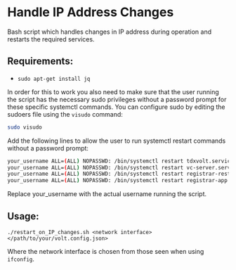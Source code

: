 # Handle IP Address Changes

Bash script which handles changes in IP address during operation and restarts the required services.

## Requirements:
- `sudo apt-get install jq`

In order for this to work you also need to make sure that the user running the script has the necessary sudo privileges without a password prompt for these specific systemctl commands. You can configure sudo by editing the sudoers file using the `visudo` command:

```bash
sudo visudo
```

Add the following lines to allow the user to run systemctl restart commands without a password prompt:

```bash
your_username ALL=(ALL) NOPASSWD: /bin/systemctl restart tdxvolt.service
your_username ALL=(ALL) NOPASSWD: /bin/systemctl restart vc-server.service
your_username ALL=(ALL) NOPASSWD: /bin/systemctl restart registrar-rest-server.service
your_username ALL=(ALL) NOPASSWD: /bin/systemctl restart registrar-app.service
```

Replace your_username with the actual username running the script.

## Usage:
`./restart_on_IP_changes.sh <network interface> </path/to/your/volt.config.json>`

Where the network interface is chosen from those seen when using `ifconfig`.
